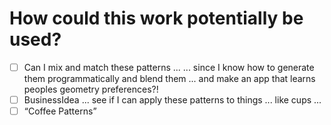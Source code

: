 # How could this work potentially be used?

- [ ] Can I mix and match these patterns ...
      ... since I know how to generate them programmatically and blend them
      ... and make an app that learns peoples geometry preferences?!
- [ ] BusinessIdea ... see if I can apply these patterns to things ... like cups ...
- [ ] “Coffee Patterns”
